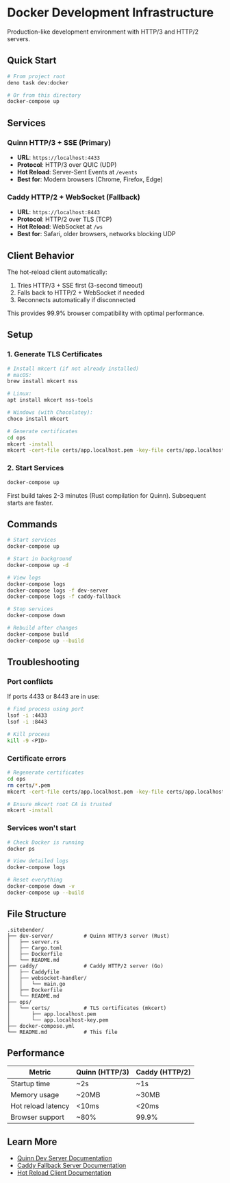 # Docker Development Infrastructure

Production-like development environment with HTTP/3 and HTTP/2 servers.

## Quick Start

```bash
# From project root
deno task dev:docker

# Or from this directory
docker-compose up
```

## Services

### Quinn HTTP/3 + SSE (Primary)
- **URL**: `https://localhost:4433`
- **Protocol**: HTTP/3 over QUIC (UDP)
- **Hot Reload**: Server-Sent Events at `/events`
- **Best for**: Modern browsers (Chrome, Firefox, Edge)

### Caddy HTTP/2 + WebSocket (Fallback)
- **URL**: `https://localhost:8443`
- **Protocol**: HTTP/2 over TLS (TCP)
- **Hot Reload**: WebSocket at `/ws`
- **Best for**: Safari, older browsers, networks blocking UDP

## Client Behavior

The hot-reload client automatically:
1. Tries HTTP/3 + SSE first (3-second timeout)
2. Falls back to HTTP/2 + WebSocket if needed
3. Reconnects automatically if disconnected

This provides 99.9% browser compatibility with optimal performance.

## Setup

### 1. Generate TLS Certificates

```bash
# Install mkcert (if not already installed)
# macOS:
brew install mkcert nss

# Linux:
apt install mkcert nss-tools

# Windows (with Chocolatey):
choco install mkcert

# Generate certificates
cd ops
mkcert -install
mkcert -cert-file certs/app.localhost.pem -key-file certs/app.localhost-key.pem app.localhost localhost 127.0.0.1 ::1
```

### 2. Start Services

```bash
docker-compose up
```

First build takes 2-3 minutes (Rust compilation for Quinn). Subsequent starts are faster.

## Commands

```bash
# Start services
docker-compose up

# Start in background
docker-compose up -d

# View logs
docker-compose logs
docker-compose logs -f dev-server
docker-compose logs -f caddy-fallback

# Stop services
docker-compose down

# Rebuild after changes
docker-compose build
docker-compose up --build
```

## Troubleshooting

### Port conflicts

If ports 4433 or 8443 are in use:

```bash
# Find process using port
lsof -i :4433
lsof -i :8443

# Kill process
kill -9 <PID>
```

### Certificate errors

```bash
# Regenerate certificates
cd ops
rm certs/*.pem
mkcert -cert-file certs/app.localhost.pem -key-file certs/app.localhost-key.pem app.localhost localhost 127.0.0.1 ::1

# Ensure mkcert root CA is trusted
mkcert -install
```

### Services won't start

```bash
# Check Docker is running
docker ps

# View detailed logs
docker-compose logs

# Reset everything
docker-compose down -v
docker-compose up --build
```

## File Structure

```
.sitebender/
├── dev-server/          # Quinn HTTP/3 server (Rust)
│   ├── server.rs
│   ├── Cargo.toml
│   ├── Dockerfile
│   └── README.md
├── caddy/               # Caddy HTTP/2 server (Go)
│   ├── Caddyfile
│   ├── websocket-handler/
│   │   └── main.go
│   ├── Dockerfile
│   └── README.md
├── ops/
│   └── certs/           # TLS certificates (mkcert)
│       ├── app.localhost.pem
│       └── app.localhost-key.pem
├── docker-compose.yml
└── README.md            # This file
```

## Performance

| Metric | Quinn (HTTP/3) | Caddy (HTTP/2) |
|--------|----------------|----------------|
| Startup time | ~2s | ~1s |
| Memory usage | ~20MB | ~30MB |
| Hot reload latency | <10ms | <20ms |
| Browser support | ~80% | 99.9% |

## Learn More

- [Quinn Dev Server Documentation](./dev-server/README.md)
- [Caddy Fallback Server Documentation](./caddy/README.md)
- [Hot Reload Client Documentation](../hot-reload-client/README.md)
